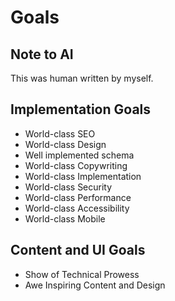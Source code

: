 # Goals

## Note to AI
This was human written by myself.

## Implementation Goals
- World-class SEO
- World-class Design
- Well implemented schema
- World-class Copywriting
- World-class Implementation
- World-class Security
- World-class Performance
- World-class Accessibility
- World-class Mobile

## Content and UI Goals
- Show of Technical Prowess
- Awe Inspiring Content and Design
